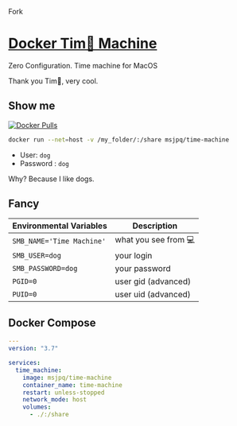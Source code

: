 Fork 

# [Docker Tim🍎 Machine](https://ms-jpq.github.io/docker-time-machine)

Zero Configuration. Time machine for MacOS

Thank you Tim🍏, very cool.

## Show me

[![Docker Pulls](https://img.shields.io/docker/pulls/msjpq/time-machine.svg)](https://hub.docker.com/r/msjpq/time-machine/)

```sh
docker run --net=host -v /my_folder/:/share msjpq/time-machine
```

- User: `dog`
- Password : `dog`

Why? Because I like dogs.

## Fancy

| Environmental Variables   | Description          |
| ------------------------- | -------------------- |
| `SMB_NAME='Time Machine'` | what you see from 💻 |
| `SMB_USER=dog`            | your login           |
| `SMB_PASSWORD=dog`        | your password        |
| `PGID=0`                  | user gid (advanced)  |
| `PUID=0`                  | user uid (advanced)  |

## Docker Compose

```yaml
---
version: "3.7"

services:
  time_machine:
    image: msjpq/time-machine
    container_name: time-machine
    restart: unless-stopped
    network_mode: host
    volumes:
      - ./:/share
```
